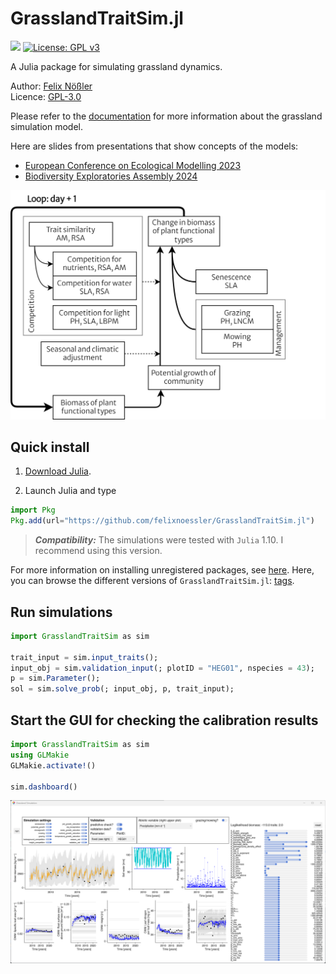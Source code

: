 # GrasslandTraitSim.jl

[![](https://img.shields.io/badge/docs-dev-blue.svg)](https://felixnoessler.github.io/GrasslandTraitSim.jl/dev/) [![License: GPL v3](https://img.shields.io/badge/License-GPL%20v3-blue.svg)](https://www.gnu.org/licenses/gpl-3.0)

A Julia package for simulating grassland dynamics.

Author: [Felix Nößler](https://github.com/FelixNoessler/)\
Licence: [GPL-3.0](https://github.com/FelixNoessler/GrasslandTraitSim.jl/blob/master/LICENSE)

Please refer to the [documentation](https://felixnoessler.github.io/GrasslandTraitSim.jl/dev/) for more information about the grassland simulation model.

Here are slides from presentations that show concepts of the models:
- [European Conference on Ecological Modelling 2023](assets/ECEM_2023_presentation.pdf)
- [Biodiversity Exploratories Assembly 2024](assets/Assembly_2024_presentation.pdf)

![](assets/biomass_dynamic_overview.png)

## Quick install

1. [Download Julia](https://julialang.org/downloads/).

2. Launch Julia and type

```julia
import Pkg
Pkg.add(url="https://github.com/felixnoessler/GrasslandTraitSim.jl")
```

> **_Compatibility:_** The simulations were tested with `Julia` 1.10. I recommend using this version.

For more information on installing unregistered packages, see [here](https://pkgdocs.julialang.org/v1/managing-packages/#Adding-unregistered-packages). Here, you can browse the different versions of `GrasslandTraitSim.jl`: [tags](https://github.com/FelixNoessler/GrasslandTraitSim.jl/tags). 

## Run simulations

```julia
import GrasslandTraitSim as sim

trait_input = sim.input_traits();
input_obj = sim.validation_input(; plotID = "HEG01", nspecies = 43);
p = sim.Parameter();
sol = sim.solve_prob(; input_obj, p, trait_input);
```

## Start the GUI for checking the calibration results

```julia
import GrasslandTraitSim as sim
using GLMakie
GLMakie.activate!()

sim.dashboard()
```

![](assets/screenshot.png)
